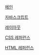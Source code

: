 <a href="https://faigh1.github.io/dothome21/">메인</a>

<a href="https://faigh1.github.io/dothome21/javascript/index.html">자바스크립트</a>

<a href="https://faigh1.github.io/dothome21/layout/index.html">레이아웃</a>

<a href="https://faigh1.github.io/dothome21/refer-css/index.html">CSS 레퍼런스</a>

<a href="https://faigh1.github.io/dothome21/refer-html/index.html">HTML 레퍼런스</a>
